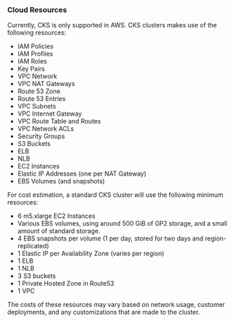 ### Cloud Resources
Currently, CKS is only supported in AWS. CKS clusters makes use of the following resources:

- IAM Policies
- IAM Profiles
- IAM Roles
- Key Pairs
- VPC Network
- VPC NAT Gateways
- Route 53 Zone
- Route 53 Entries
- VPC Subnets
- VPC Internet Gateway
- VPC Route Table and Routes
- VPC Network ACLs
- Security Groups
- S3 Buckets
- ELB
- NLB
- EC2 Instances
- Elastic IP Addresses (one per NAT Gateway)
- EBS Volumes (and snapshots)

For cost estimation, a standard CKS cluster will use the following minimum resources:

- 6 m5.xlarge EC2 Instances
- Various EBS volumes, using around 500 GiB of GP2 storage, and a small amount of standard storage.
- 4 EBS snapshots per volume (1 per day, stored for two days and region-replicated)
- 1 Elastic IP per Availability Zone (varies per region)
- 1 ELB
- 1 NLB
- 3 S3 buckets
- 1 Private Hosted Zone in Route53
- 1 VPC

The costs of these resources may vary based on network usage, customer deployments, and any customizations that are made to the cluster.